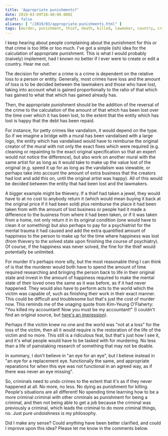 ```yaml
---
title: 'Appropriate punishments?'
date: 2019-03-09T18:40:00.000Z
draft: false
aliases: [ "/2019/03/appropriate-punishments.html" ]
tags: [murder, punishment, thief, death, killed, lawmaker, country, criminals, criminal, justice, law, stolen, thievery, accountant, victim, crime, kill, stole, jewel, killing]
---
```


I keep hearing about people complaining about the punishment for this or that crime is too little or too much. I've got a simple (ish) idea for the calculation of appropriate punishment. This is what I would probably (naively) implement, had I known no better if I ever were to create or edit a country. Hear me out.


The decision for whether a crime is a crime is dependent on the relative loss to a person or entity. Generally, most crimes have loss and the amount of loss is to be decided between the lawmakers and those who have lost, taking into account what is gained proportionally to the ratio of that which has gained to what that which has gained already has.

Then, the appropriate punishment should be the addition of the reversal of the crime to the calculation of the amount of that which has been lost over the time over which it has been lost, to the extent that the entity which has lost is happy that the debt has been repaid.


For instance, for petty crimes like vandalism, it would depend on the type. So if we imagine a bridge with a mural has been vandalised with a large logo, the entity which has vandalised would have to reimburse the original creator of the mural with not only the exact fixes which were required (e.g. cleaning or
repainting to the exact original specification so that an expert would not notice the difference), but also work on another mural with the same artist for as long as it would take to make up the value lost of the original (e.g. speed it up for as long as the vandalism was viewable, or perhaps take into account the amount of extra business that the creators had lost and add this on, until the original artist was happy). All of this would be decided between the entity that had been lost and the lawmakers.

A bigger example might be thievery. If a thief had taken a jewel, they would have to at no cost to anybody return it (which would mean buying it back at the original price if it had been sold) plus reimburse the place it had been taken from with the amount of lost business or people had it made a difference to the business from where it had been taken, or if it was taken from a home, not only return it in its original condition (one would have to clean it or something) but also perhaps to pay for a psychiatrist for the mental trauma it had caused and add the extra quantified amount of happiness to the person to make up for the time where happiness was lost (from thievery to the solved state upon finishing the course of psychiatry). Of course, if the happiness was never solved, the fine for the thief would potentially be unlimited.

For murder it's perhaps more silly, but the most reasonable thing I can think of is that the murderer would both have to spend the amount of time required researching and bringing the person back to life in their original state and invest in the amount of happiness required to make the mental state of their loved ones the same as it was before, as if it had never happened. They would also have to perform acts to the world which the victim was capable of, such as finishing their work in their exact manner. This could be difficult and troublesome but that's just the cost of murder now. This reminds me of the unaging quote from Kim-Yeung O'Flaherty: "You killed my accountant! Now you must be my accountant!" (I couldn't find an original source, but [here's an impression](https://youtu.be/TPhsON-DUYQ?t=106)).

Perhaps if the victim knew no one and the world was "not at a loss" for the loss of the victim, then all it would require is the restoration of the life of the victim and no more. This still is a ridiculous feat, but that's just how I see it, and it's what people would have to be tasked with for murdering. No less than a life of painstaking research of something that may not be doable.


In summary, I don't believe in "an eye for an eye", but I believe instead in "an eye for a replacement eye. functionally the same, and appropriate reparations for when this eye was not functional in an agreed way, as if there was never an eye missing".

So, criminals need to undo crimes to the extent that it's as if they never happened at all. No more, no less. No dying as punishment for killing. People's situations are all different! No spending time learning how to be a more criminal criminal with other criminals as punishment for being a criminal, and then not being able to get a job because the criminal was previously a criminal, which leads the criminal to do more criminal things, no. Just pure undoishness is my philosophy.


Did I make any sense? Could anything have been better clarified, and could I improve upon this idea? Please let me know in the comments below.